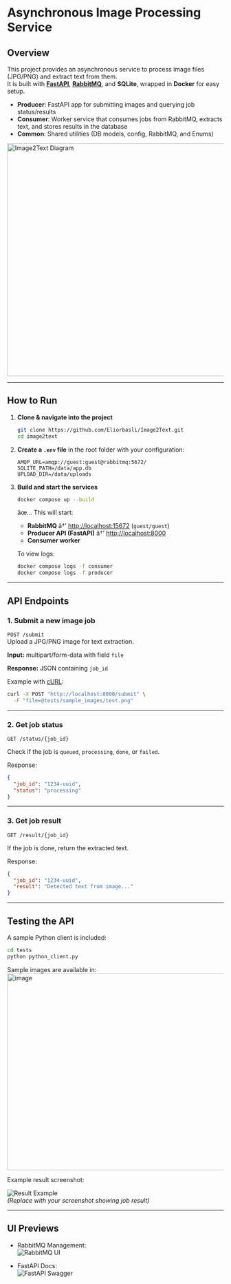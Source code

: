 # Asynchronous Image Processing Service

## Overview
This project provides an asynchronous service to process image files (JPG/PNG) and extract text from them.  
It is built with **[FastAPI](https://fastapi.tiangolo.com/)**, **[RabbitMQ](https://www.rabbitmq.com/)**, and **SQLite**, wrapped in **Docker** for easy setup.

- **Producer**: FastAPI app for submitting images and querying job status/results  
- **Consumer**: Worker service that consumes jobs from RabbitMQ, extracts text, and stores results in the database  
- **Common**: Shared utilities (DB models, config, RabbitMQ, and Enums)  

<img width="871" height="541" alt="Image2Text Diagram" src="https://github.com/user-attachments/assets/5e0cf3b6-30ed-4478-a9e3-59e9e2c70dde" />


---

## How to Run

1. **Clone & navigate into the project**
   ```bash
   git clone https://github.com/Eliorbasli/Image2Text.git
   cd image2text
   ```

2. **Create a `.env` file** in the root folder with your configuration:
   ```env
   AMQP_URL=amqp://guest:guest@rabbitmq:5672/
   SQLITE_PATH=/data/app.db
   UPLOAD_DIR=/data/uploads
   ```

3. **Build and start the services**
   ```bash
   docker compose up --build
   ```

   âœ… This will start:
   - **RabbitMQ** â†’ [http://localhost:15672](http://localhost:15672) (`guest/guest`)  
   - **Producer API (FastAPI)** â†’ [http://localhost:8000](http://localhost:8000)  
   - **Consumer worker**

   To view logs:
   ```bash
   docker compose logs -f consumer
   docker compose logs -f producer
   ```

---

## API Endpoints

### 1. Submit a new image job
`POST /submit`  
Upload a JPG/PNG image for text extraction.  

**Input:** multipart/form-data with field `file`  

**Response:** JSON containing `job_id`  

Example with [cURL](https://curl.se/):  
```bash
curl -X POST "http://localhost:8000/submit" \
  -F "file=@tests/sample_images/test.png"
```

---

### 2. Get job status
`GET /status/{job_id}`  

Check if the job is `queued`, `processing`, `done`, or `failed`.  

Response:
```json
{
  "job_id": "1234-uuid",
  "status": "processing"
}
```

---

### 3. Get job result
`GET /result/{job_id}`  

If the job is done, return the extracted text.  

Response:
```json
{
  "job_id": "1234-uuid",
  "result": "Detected text from image..."
}
```

---

## Testing the API

A sample Python client is included:  

```bash
cd tests
python python_client.py
```

Sample images are available in:  
<img width="1876" height="457" alt="image" src="https://github.com/user-attachments/assets/b6800077-8dea-4b4a-9831-242505ff5574" />
  

Example result screenshot:  

![Result Example](docs/result-example.png)  
*(Replace with your screenshot showing job result)*  

---

## UI Previews

- RabbitMQ Management:  
  ![RabbitMQ UI](docs/rabbitmq-ui.png)  

- FastAPI Docs:  
  ![FastAPI Swagger](docs/fastapi-docs.png)  
